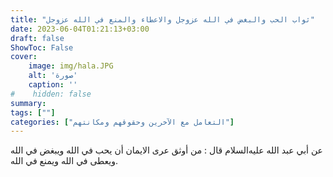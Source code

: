 ```yaml
---
title: "ثواب الحب والبغض في الله عزوجل والاعطاء والمنع في الله عزوجل"
date: 2023-06-04T01:21:13+03:00
draft: false
ShowToc: False
cover:
    image: img/hala.JPG
    alt: 'صورة'
    caption: ''
#    hidden: false
summary: 
tags: [""]
categories: ["التعامل مع الآخرين وحقوقهم ومكانتهم"]
---
```

عن أبي عبد الله عليه‌السلام
قال : من أوثق عرى الايمان أن يحب في الله ويبغض في الله ويعطى في
الله ويمنع في الله.


